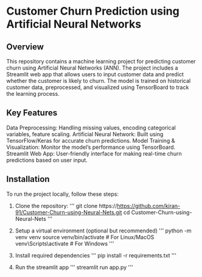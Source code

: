 # Customer Churn Prediction using Artificial Neural Networks

## Overview
This repository contains a machine learning project for predicting customer churn using Artificial Neural Networks (ANN). The project includes a Streamlit web app that allows users to input customer data and predict whether the customer is likely to churn. The model is trained on historical customer data, preprocessed, and visualized using TensorBoard to track the learning process.

## Key Features
Data Preprocessing: Handling missing values, encoding categorical variables, feature scaling.
Artificial Neural Network: Built using TensorFlow/Keras for accurate churn predictions.
Model Training & Visualization: Monitor the model’s performance using TensorBoard.
Streamlit Web App: User-friendly interface for making real-time churn predictions based on user input.

## Installation
To run the project locally, follow these steps:

1. Clone the repository:
''' 
git clone https://https://github.com/kiran-91/Customer-Churn-using-Neural-Nets.git
cd Customer-Churn-using-Neural-Nets
'''


2. Setup a virtual environment (optional but recommended)
''' 
python -m venv venv
source venv/bin/activate  # For Linux/MacOS
venv\Scripts\activate  # For Windows
'''
3. Install required dependencies 
'''
pip install -r requirements.txt
'''
4. Run the streamlit app
''' 
streamlit run app.py
'''


